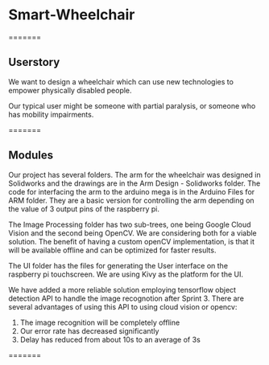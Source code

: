 # Smart-Wheelchair


=======
## Userstory
We want to design a wheelchair which can use new technologies to empower physically disabled people. 

Our typical user might be someone with partial paralysis, or someone who has mobility impairments. 

=======
## Modules

Our project has several folders. The arm for the wheelchair was designed in Solidworks and the drawings are in the Arm Design - Solidworks folder. The code for interfacing the arm to the arduino mega is in the Arduino Files for ARM folder. They are a basic version for controlling the arm depending on the value of 3 output pins of the raspberry pi.

The Image Processing folder has two sub-trees, one being Google Cloud Vision and the second being OpenCV. We are considering both for a viable solution. The benefit of having a custom openCV implementation, is that it will be available offline and can be optimized for faster results. 

The UI folder has the files for generating the User interface on the raspberry pi touchscreen. We are using Kivy as the platform for the UI.

We have added a more reliable solution employing tensorflow object detection API to handle the image recognotion after Sprint 3. There are several advantages of using this API to using cloud vision or opencv:
1. The image recognition will be completely offline
2. Our error rate has decreased significantly
3. Delay has reduced from about 10s to an average of 3s


=======
